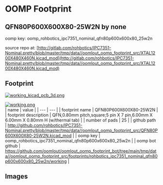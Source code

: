 # OOMP Footprint  
## QFN80P600X600X80-25W2N  by none  
  
oomp key: oomp_rohbotics_ipc7351_nominal_qfn80p600x600x80_25w2n  
  
source repo at: [http://gitlab.com/rohbotics/IPC7351-Nominal.pretty/blob/master/tmp/data//oomlout_oomp_footprint_src/XTAL1200X480X460N.kicad_mod](http://gitlab.com/rohbotics/IPC7351-Nominal.pretty/blob/master/tmp/data//oomlout_oomp_footprint_src/XTAL1200X480X460N.kicad_mod)  
## Footprint  
  
[![working_kicad_pcb_3d.png](working_kicad_pcb_3d_600.png)](working_kicad_pcb_3d.png)  
  
[![working.png](working_600.png)](working.png)  
| name | value | 
| --- | --- | 
| footprint name | QFN80P600X600X80-25W2N | 
| footprint description | QFN,0.80mm pitch,square;5 pin X 7 pin,6.00mm X 6.00mm X 0.80mm H (w/thermal tab) | 
| number of pads | 25 | 
| github path | http://github.com/rohbotics/IPC7351-Nominal.pretty/blob/master/tmp/data//oomlout_oomp_footprint_src/QFN80P600X600X80-25W2N.kicad_mod | 
| oomp key | oomp_rohbotics_ipc7351_nominal_qfn80p600x600x80_25w2n | 
| oomp bot github | https://github.com/oomlout/oomlout_oomp_footprint_bot/tree/main/tmp/data//oomlout_oomp_footprint_src/footprints/rohbotics_ipc7351_nominal_qfn80p600x600x80_25w2n/working | 
## Images  
